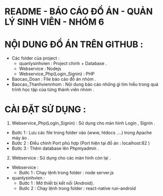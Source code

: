# README - BÁO CÁO ĐỒ ÁN - QUẢN LÝ SINH VIÊN - NHÓM 6 

# NỘI DUNG ĐỒ ÁN TRÊN GITHUB  : 
- Các folder của project : 
  + quanlysinhvien : Project chính + Database .
  + Webservice :  Nodejs
  + Webservice_Php(Login_Signin) :  PHP 
- Baocao_Doan : File báo cáo đồ án nhóm .
- Baocao_Thanhviennhom : Nội dung báo cáo những gì tìm hiểu trong quá trình học tập của từng thành viên nhóm . 

# CÀI ĐẶT SỬ DỤNG : 
1. Webservice_Php(Login_Signin) : Sử dụng cho màn hình Login , Signin . 
  + Bước 1 : Lưu các file trong folder vào (www, htdocs ....) trong Apache máy ảo . 
  + Bước 2 : Điều chỉnh Port phù hợp (Port hiện tại đồ án : localhost:82 )
  + Bước 3 : Thêm database lên Phpmyadmin . 

2. Webservice : Sử dụng cho các màn hình còn lại .
  + Webservice : 
    - Bước 1 : Chạy lệnh trong folder : node server.js
  + quanlysinhvien : 
    - Bước 1 : Mở thiết bị kết nối (Android).
    - Bước 2 : Chạy lệnh trong folder : react-native run-android 
 
